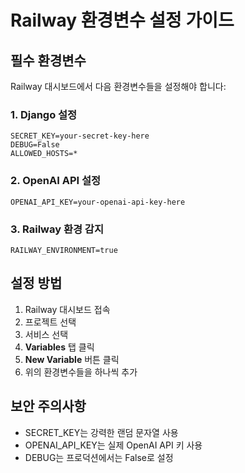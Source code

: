 # Railway 환경변수 설정 가이드

## 필수 환경변수

Railway 대시보드에서 다음 환경변수들을 설정해야 합니다:

### 1. Django 설정
```
SECRET_KEY=your-secret-key-here
DEBUG=False
ALLOWED_HOSTS=*
```

### 2. OpenAI API 설정
```
OPENAI_API_KEY=your-openai-api-key-here
```

### 3. Railway 환경 감지
```
RAILWAY_ENVIRONMENT=true
```

## 설정 방법

1. Railway 대시보드 접속
2. 프로젝트 선택
3. 서비스 선택
4. **Variables** 탭 클릭
5. **New Variable** 버튼 클릭
6. 위의 환경변수들을 하나씩 추가

## 보안 주의사항

- SECRET_KEY는 강력한 랜덤 문자열 사용
- OPENAI_API_KEY는 실제 OpenAI API 키 사용
- DEBUG는 프로덕션에서는 False로 설정
